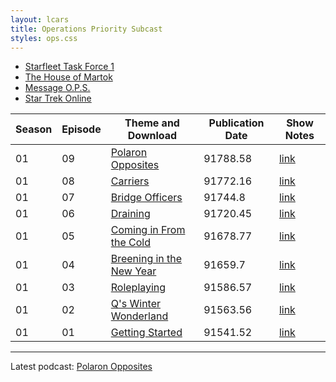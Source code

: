 ```yaml
---
layout: lcars
title: Operations Priority Subcast
styles: ops.css
---
```

<div class="ops-menu">
	<ul class="nav-menu">
		<li><a href="http://www.starfleettaskforce1.com/" target="_blank">Starfleet Task Force 1</a></li>
		<li><a href="http://www.thehouseofmartok.com/" target="_blank">The House of Martok</a></li>
		<li><a href="http://www.starfleettaskforce1.com/newpm/2136666" target="_blank">Message O.P.S.</a></li>
		<li><a href="http://sto.perfectworld.com" target="_blank">Star Trek Online</a></li>
	</ul>
</div>

| Season	| Episode		| Theme	and Download					| Publication Date 	| Show Notes		|
|-----------|---------------|---------------------------------------|-------------------|-------------------|
| 01		| 09			| [Polaron Opposites][s01e09-dl]		| 91788.58			| [link][s01e09-n] 	|
| 01		| 08			| [Carriers][s01e08-dl]					| 91772.16			| [link][s01e08-n] 	|
| 01		| 07			| [Bridge Officers][s01e07-dl]			| 91744.8			| [link][s01e07-n] 	|
| 01		| 06			| [Draining][s01e06-dl]					| 91720.45			| [link][s01e06-n] 	|
| 01		| 05			| [Coming in From the Cold][s01e05-dl] 	| 91678.77			| [link][s01e05-n] 	|
| 01		| 04			| [Breening in the New Year][s01e04-dl]	| 91659.7			| [link][s01e04-n] 	|
| 01		| 03			| [Roleplaying][s01e03-dl]			 	| 91586.57			| [link][s01e03-n] 	|
| 01		| 02			| [Q's Winter Wonderland][s01e02-dl] 	| 91563.56			| [link][s01e02-n] 	|
| 01		| 01			| [Getting Started][s01e01-dl]		 	| 91541.52			| [link][s01e01-n] 	|

- - -

Latest podcast: [Polaron Opposites][s01e09-dl]

<!-- References -->

[s01e01-dl]: https://mega.co.nz/#!YBllRR4C!9uShCseRcrcEJM-UFV0eiwskTUfBOoEqks7gPUly0uY
[s01e02-dl]: https://mega.co.nz/#!lUUlQCTB!dKvzNqSEcmEXRhnA6e5a1VlZC-Javv8UVWmc4QGnOAE
[s01e03-dl]: https://mega.co.nz/#!cVkRQLpL!zlLUcvHpXiBSXv7F04wq-IwsrkVQSvfTOHTIS3_ZrlE
[s01e04-dl]: https://mega.co.nz/#!BR0giRKC!5kbCmsNo-k5D4Y9R_hDe7FszMntrCuF27wPaqd20ix4
[s01e05-dl]: https://mega.co.nz/#!4d01iBBZ!AtSeImIe6hxKw-CmcEW2e1rPnxH0Zo68jioonGEp-Hc
[s01e06-dl]: https://mega.co.nz/#!YQtk3ITC!Fh5PzQkfrZrttjimNrxDQ7t3nLCDr7j3crV-YhY2Kak
[s01e07-dl]: https://mega.co.nz/#!NVMySI6R!gk5mfTrQKvDmzVpSXXPjfmt-BodBlIKzMB9qv2yO2Dg
[s01e08-dl]: https://mega.co.nz/#!YVsyhSAb!DzEWHOHNmt8p880d7RMsEPAgViB3ZsbK0b7ALfb2wZk
[s01e09-dl]: https://mega.co.nz/#!9I9V0Yqb!_klaBJ1_Ki6wjTB4BfWloF1nCMTFu1AvjFUhlUktYDo

[s01e01-n]: http://pastebin.com/nfshNXfW
[s01e02-n]: http://pastebin.com/Gjtn8krm
[s01e03-n]: http://pastebin.com/Tm8b7puq
[s01e04-n]: http://pastebin.com/zq5E7Jng
[s01e05-n]: #
[s01e06-n]: #
[s01e07-n]: #
[s01e08-n]: #
[s01e09-n]: http://pastebin.com/Hp6rKH8t